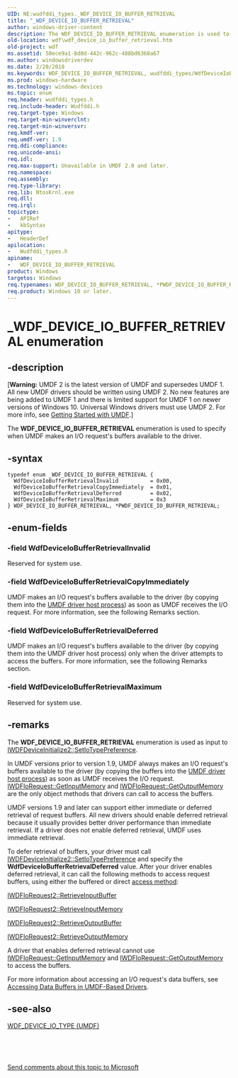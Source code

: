 ```yaml
---
UID: NE:wudfddi_types._WDF_DEVICE_IO_BUFFER_RETRIEVAL
title: "_WDF_DEVICE_IO_BUFFER_RETRIEVAL"
author: windows-driver-content
description: The WDF_DEVICE_IO_BUFFER_RETRIEVAL enumeration is used to specify when UMDF makes an I/O request's buffers available to the driver.
old-location: wdf\wdf_device_io_buffer_retrieval.htm
old-project: wdf
ms.assetid: 50ece9a1-8d0d-442c-962c-488bd6368a67
ms.author: windowsdriverdev
ms.date: 2/20/2018
ms.keywords: WDF_DEVICE_IO_BUFFER_RETRIEVAL, wudfddi_types/WdfDeviceIoBufferRetrievalInvalid, wudfddi_types/WdfDeviceIoBufferRetrievalDeferred, _WDF_DEVICE_IO_BUFFER_RETRIEVAL, wudfddi_types/PWDF_DEVICE_IO_BUFFER_RETRIEVAL, WdfDeviceIoBufferRetrievalMaximum, *PWDF_DEVICE_IO_BUFFER_RETRIEVAL, wdf.wdf_device_io_buffer_retrieval, PWDF_DEVICE_IO_BUFFER_RETRIEVAL, wudfddi_types/WdfDeviceIoBufferRetrievalMaximum, umdfstructs_7bb0e71c-fbce-4f29-9373-a80527403e04.xml, WdfDeviceIoBufferRetrievalCopyImmediately, umdf.wdf_device_io_buffer_retrieval, WDF_DEVICE_IO_BUFFER_RETRIEVAL enumeration, PWDF_DEVICE_IO_BUFFER_RETRIEVAL enumeration pointer, wudfddi_types/WdfDeviceIoBufferRetrievalCopyImmediately, wudfddi_types/WDF_DEVICE_IO_BUFFER_RETRIEVAL, WdfDeviceIoBufferRetrievalInvalid, WdfDeviceIoBufferRetrievalDeferred
ms.prod: windows-hardware
ms.technology: windows-devices
ms.topic: enum
req.header: wudfddi_types.h
req.include-header: Wudfddi.h
req.target-type: Windows
req.target-min-winverclnt: 
req.target-min-winversvr: 
req.kmdf-ver: 
req.umdf-ver: 1.9
req.ddi-compliance: 
req.unicode-ansi: 
req.idl: 
req.max-support: Unavailable in UMDF 2.0 and later.
req.namespace: 
req.assembly: 
req.type-library: 
req.lib: NtosKrnl.exe
req.dll: 
req.irql: 
topictype:
-	APIRef
-	kbSyntax
apitype:
-	HeaderDef
apilocation:
-	Wudfddi_types.h
apiname:
-	WDF_DEVICE_IO_BUFFER_RETRIEVAL
product: Windows
targetos: Windows
req.typenames: WDF_DEVICE_IO_BUFFER_RETRIEVAL, *PWDF_DEVICE_IO_BUFFER_RETRIEVAL
req.product: Windows 10 or later.
---
```


# _WDF_DEVICE_IO_BUFFER_RETRIEVAL enumeration


## -description


<p class="CCE_Message">[<b>Warning:</b> UMDF 2 is the latest version of UMDF and supersedes UMDF 1.  All new UMDF drivers should be written using UMDF 2.  No new features are being added to UMDF 1 and there is limited support for UMDF 1 on newer versions of Windows 10.  Universal Windows drivers must use UMDF 2.  For more info, see <a href="https://docs.microsoft.com/en-us/windows-hardware/drivers/wdf/getting-started-with-umdf-version-2">Getting Started with UMDF</a>.]

The <b>WDF_DEVICE_IO_BUFFER_RETRIEVAL</b> enumeration is used to specify when UMDF makes an I/O request's buffers available to the driver.


## -syntax


````
typedef enum _WDF_DEVICE_IO_BUFFER_RETRIEVAL { 
  WdfDeviceIoBufferRetrievalInvalid          = 0x00,
  WdfDeviceIoBufferRetrievalCopyImmediately  = 0x01,
  WdfDeviceIoBufferRetrievalDeferred         = 0x02,
  WdfDeviceIoBufferRetrievalMaximum          = 0x3
} WDF_DEVICE_IO_BUFFER_RETRIEVAL, *PWDF_DEVICE_IO_BUFFER_RETRIEVAL;
````


## -enum-fields




### -field WdfDeviceIoBufferRetrievalInvalid

Reserved for system use.


### -field WdfDeviceIoBufferRetrievalCopyImmediately

UMDF makes an I/O request's buffers available to the driver (by copying them into the <a href="https://msdn.microsoft.com/8b469c91-d33d-4fb0-8c7d-e90f86a1e339">UMDF driver host process</a>) as soon as UMDF receives the I/O request. For more information, see the following Remarks section.


### -field WdfDeviceIoBufferRetrievalDeferred

UMDF makes an I/O request's buffers available to the driver (by copying them into the UMDF driver host process) only when the driver attempts to access the buffers. For more information, see the following Remarks section.


### -field WdfDeviceIoBufferRetrievalMaximum

Reserved for system use.


## -remarks



The <b>WDF_DEVICE_IO_BUFFER_RETRIEVAL</b> enumeration is used as input to <a href="https://msdn.microsoft.com/library/windows/hardware/ff556969">IWDFDeviceInitialize2::SetIoTypePreference</a>.

In UMDF versions prior to version 1.9, UMDF always makes an I/O request's buffers available to the driver (by copying the buffers into the <a href="https://msdn.microsoft.com/8b469c91-d33d-4fb0-8c7d-e90f86a1e339">UMDF driver host process</a>) as soon as UMDF receives the I/O request. <a href="https://msdn.microsoft.com/library/windows/hardware/ff559100">IWDFIoRequest::GetInputMemory</a> and <a href="https://msdn.microsoft.com/library/windows/hardware/ff559112">IWDFIoRequest::GetOutputMemory</a> are the only object methods that drivers can call to access the buffers.

UMDF versions 1.9 and later can support either immediate or deferred retrieval of request buffers. All new drivers should enable deferred retrieval because it usually provides better driver performance than immediate retrieval. If a driver does not enable deferred retrieval, UMDF uses immediate retrieval.

To defer retrieval of buffers, your driver must call <a href="https://msdn.microsoft.com/library/windows/hardware/ff556969">IWDFDeviceInitialize2::SetIoTypePreference</a> and specify the <b>WdfDeviceIoBufferRetrievalDeferred</b> value. After your driver enables deferred retrieval, it can call the following methods to access request buffers, using either the buffered or direct <a href="https://msdn.microsoft.com/f95a0aec-65f9-44c9-8ae5-11bb4d832752">access method</a>:


<a href="https://msdn.microsoft.com/library/windows/hardware/ff559033">IWDFIoRequest2::RetrieveInputBuffer</a>



<a href="https://msdn.microsoft.com/library/windows/hardware/ff559037">IWDFIoRequest2::RetrieveInputMemory</a>



<a href="https://msdn.microsoft.com/library/windows/hardware/ff559041">IWDFIoRequest2::RetrieveOutputBuffer</a>



<a href="https://msdn.microsoft.com/library/windows/hardware/ff559046">IWDFIoRequest2::RetrieveOutputMemory</a>


A driver that enables deferred retrieval cannot use <a href="https://msdn.microsoft.com/library/windows/hardware/ff559100">IWDFIoRequest::GetInputMemory</a> and <a href="https://msdn.microsoft.com/library/windows/hardware/ff559112">IWDFIoRequest::GetOutputMemory</a> to access the buffers.

For more information about accessing an I/O request's data buffers, see <a href="https://docs.microsoft.com/en-us/windows-hardware/drivers/wdf/accessing-data-buffers-in-wdf-drivers">Accessing Data Buffers in UMDF-Based Drivers</a>.




## -see-also

<a href="..\wudfddi_types\ne-wudfddi_types-_wdf_device_io_type.md">WDF_DEVICE_IO_TYPE (UMDF)</a>



 

 

<a href="mailto:wsddocfb@microsoft.com?subject=Documentation%20feedback [wdf\wdf]:%20WDF_DEVICE_IO_BUFFER_RETRIEVAL enumeration%20 RELEASE:%20(2/20/2018)&amp;body=%0A%0APRIVACY STATEMENT%0A%0AWe use your feedback to improve the documentation. We don't use your email address for any other purpose, and we'll remove your email address from our system after the issue that you're reporting is fixed. While we're working to fix this issue, we might send you an email message to ask for more info. Later, we might also send you an email message to let you know that we've addressed your feedback.%0A%0AFor more info about Microsoft's privacy policy, see http://privacy.microsoft.com/en-us/default.aspx." title="Send comments about this topic to Microsoft">Send comments about this topic to Microsoft</a>

